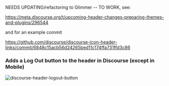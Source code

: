 NEEDS UPDATING/refactoring to Glimmer -- TO WORK, see:

https://meta.discourse.org/t/upcoming-header-changes-preparing-themes-and-plugins/296544

and for an example commit

https://github.com/discourse/discourse-icon-header-links/commit/6848c15acb56d24265bed11c174ffa731ffd3c86

### Adds a Log Out button to the header in Discourse (except in Mobile)

![discourse-header-logout-button](https://github.com/denvergeeks/discourse-header-logout-button/assets/322529/e83407e7-90de-4ca0-bc61-c62053972977)

